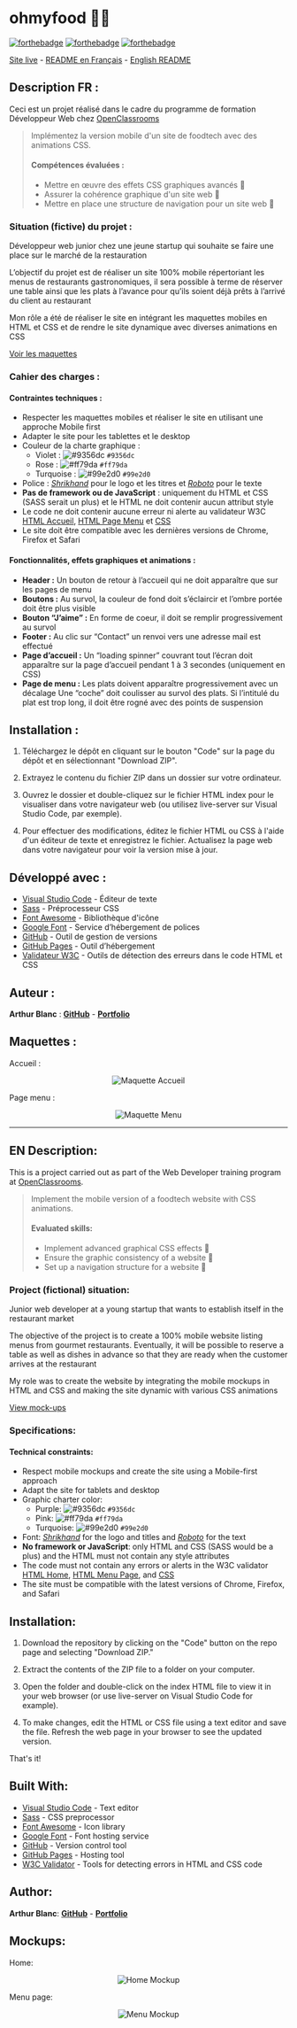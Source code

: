 # ohmyfood 📱🍴

[![forthebadge](https://forthebadge.com/images/badges/validated-html5.svg)](https://validator.w3.org/nu/?showsource=yes&showoutline=yes&showimagereport=yes&doc=https%3A%2F%2Farthurblanc.github.io%2Fohmyfood%2F)
[![forthebadge](https://forthebadge.com/images/badges/uses-css.svg)](https://jigsaw.w3.org/css-validator/validator?uri=https%3A%2F%2Farthurblanc.github.io%2Fohmyfood%2F&profile=css3svg&usermedium=all&warning=1&vextwarning=&lang=fr)
[![forthebadge](https://forthebadge.com/images/badges/uses-git.svg)](https://github.com/ArthurBlanc)

[Site live](https://arthurblanc.github.io/ohmyfood/) - <a href="#description-fr-">README en Français</a> - <a href="#en-description">English README</a>

## Description FR :

Ceci est un projet réalisé dans le cadre du programme de formation Développeur Web chez [OpenClassrooms](https://openclassrooms.com/fr/paths/717-developpeur-web)

> Implémentez la version mobile d'un site de foodtech avec des animations CSS.
>
> #### Compétences évaluées :
>
> -   Mettre en œuvre des effets CSS graphiques avancés 🎨
> -   Assurer la cohérence graphique d'un site web 🌈
> -   Mettre en place une structure de navigation pour un site web 🧭

### Situation (fictive) du projet :

Développeur web junior chez une jeune startup qui souhaite se faire une place sur le marché de la restauration

L’objectif du projet est de réaliser un site 100% mobile répertoriant les menus de restaurants gastronomiques, il sera possible à terme de réserver une table ainsi que les plats à l’avance pour qu’ils soient déjà prêts à l’arrivé du client au restaurant

Mon rôle a été de réaliser le site en intégrant les maquettes mobiles en HTML et CSS et de rendre le site dynamique avec diverses animations en CSS

[Voir les maquettes](#maquettes-)

### Cahier des charges :

#### Contraintes techniques :

-   Respecter les maquettes mobiles et réaliser le site en utilisant une approche Mobile first
-   Adapter le site pour les tablettes et le desktop
-   Couleur de la charte graphique :
    -   Violet : ![#9356dc](https://via.placeholder.com/15/9356dc/000000?text=+) `#9356dc`
    -   Rose : ![#ff79da](https://via.placeholder.com/15/ff79da/000000?text=+) `#ff79da`
    -   Turquoise : ![#99e2d0](https://via.placeholder.com/15/99e2d0/000000?text=+) `#99e2d0`
-   Police : _[Shrikhand](https://fonts.google.com/specimen/Shrikhand)_ pour le logo et les titres et _[Roboto](https://fonts.google.com/specimen/Roboto)_ pour le texte
-   **Pas de framework ou de JavaScript** : uniquement du HTML et CSS (SASS serait un plus) et le HTML ne doit contenir aucun attribut style
-   Le code ne doit contenir aucune erreur ni alerte au validateur W3C [HTML Accueil](https://validator.w3.org/nu/?showsource=yes&showoutline=yes&showimagereport=yes&doc=https%3A%2F%2Farthurblanc.github.io%2Fohmyfood%2F), [HTML Page Menu](https://validator.w3.org/nu/?showsource=yes&showoutline=yes&showimagereport=yes&doc=https%3A%2F%2Farthurblanc.github.io%2Fohmyfood%2Fla-palette-du-gout.html) et [CSS](https://jigsaw.w3.org/css-validator/validator?uri=https%3A%2F%2Farthurblanc.github.io%2Fohmyfood%2F&profile=css3svg&usermedium=all&warning=1&vextwarning=&lang=fr)
-   Le site doit être compatible avec les dernières versions de Chrome, Firefox et Safari

#### Fonctionnalités, effets graphiques et animations :

-   **Header :** Un bouton de retour à l’accueil qui ne doit apparaître que sur les pages de menu
-   **Boutons :** Au survol, la couleur de fond doit s’éclaircir et l’ombre portée doit être plus visible
-   **Bouton “J’aime” :** En forme de coeur, il doit se remplir progressivement au survol
-   **Footer :** Au clic sur “Contact” un renvoi vers une adresse mail est effectué
-   **Page d’accueil :** Un “loading spinner” couvrant tout l’écran doit apparaître sur la page d’accueil pendant 1 à 3 secondes (uniquement en CSS)
-   **Page de menu :** Les plats doivent apparaître progressivement avec un décalage
    Une “coche” doit coulisser au survol des plats. Si l’intitulé du plat est trop long, il doit être rogné avec des points de suspension

## Installation :

1. Téléchargez le dépôt en cliquant sur le bouton "Code" sur la page du dépôt et en sélectionnant "Download ZIP".

2. Extrayez le contenu du fichier ZIP dans un dossier sur votre ordinateur.

3. Ouvrez le dossier et double-cliquez sur le fichier HTML index pour le visualiser dans votre navigateur web (ou utilisez live-server sur Visual Studio Code, par exemple).

4. Pour effectuer des modifications, éditez le fichier HTML ou CSS à l'aide d'un éditeur de texte et enregistrez le fichier. Actualisez la page web dans votre navigateur pour voir la version mise à jour.

## Développé avec :

-   [Visual Studio Code](https://code.visualstudio.com/) - Éditeur de texte
-   [Sass](https://sass-lang.com/) - Préprocesseur CSS
-   [Font Awesome](https://fontawesome.com/) - Bibliothèque d'icône
-   [Google Font](https://fonts.google.com/) - Service d’hébergement de polices
-   [GitHub](https://github.com/) - Outil de gestion de versions
-   [GitHub Pages](https://pages.github.com/) - Outil d’hébergement
-   [Validateur W3C](https://validator.w3.org/) - Outils de détection des erreurs dans le code HTML et CSS

## Auteur :

**Arthur Blanc** : [**GitHub**](https://github.com/ArthurBlanc/) - [**Portfolio**](https://abcoding.fr/portfolio)

## Maquettes :

Accueil :

<p align="center">
  <img src="/assets/img/mockup/accueil.png" alt="Maquette Accueil">
</p>

Page menu :

<p align="center">
  <img src="/assets/img/mockup/menu.png" alt="Maquette Menu">
</p>

---

## EN Description:

This is a project carried out as part of the Web Developer training program at [OpenClassrooms](https://openclassrooms.com/en/paths/555-web-developer).

> Implement the mobile version of a foodtech website with CSS animations.
>
> #### Evaluated skills:
>
> -   Implement advanced graphical CSS effects 🎨
> -   Ensure the graphic consistency of a website 🌈
> -   Set up a navigation structure for a website 🧭

### Project (fictional) situation:

Junior web developer at a young startup that wants to establish itself in the restaurant market

The objective of the project is to create a 100% mobile website listing menus from gourmet restaurants. Eventually, it will be possible to reserve a table as well as dishes in advance so that they are ready when the customer arrives at the restaurant

My role was to create the website by integrating the mobile mockups in HTML and CSS and making the site dynamic with various CSS animations

[View mock-ups](#mockups)

### Specifications:

#### Technical constraints:

-   Respect mobile mockups and create the site using a Mobile-first approach
-   Adapt the site for tablets and desktop
-   Graphic charter color:
    -   Purple: ![#9356dc](https://via.placeholder.com/15/9356dc/000000?text=+) `#9356dc`
    -   Pink: ![#ff79da](https://via.placeholder.com/15/ff79da/000000?text=+) `#ff79da`
    -   Turquoise: ![#99e2d0](https://via.placeholder.com/15/99e2d0/000000?text=+) `#99e2d0`
-   Font: _[Shrikhand](https://fonts.google.com/specimen/Shrikhand)_ for the logo and titles and _[Roboto](https://fonts.google.com/specimen/Roboto)_ for the text
-   **No framework or JavaScript**: only HTML and CSS (SASS would be a plus) and the HTML must not contain any style attributes
-   The code must not contain any errors or alerts in the W3C validator [HTML Home](https://validator.w3.org/nu/?showsource=yes&showoutline=yes&showimagereport=yes&doc=https%3A%2F%2Farthurblanc.github.io%2Fohmyfood%2F), [HTML Menu Page](https://validator.w3.org/nu/?showsource=yes&showoutline=yes&showimagereport=yes&doc=https%3A%2F%2Farthurblanc.github.io%2Fohmyfood%2Fla-palette-du-gout.html), and [CSS](https://jigsaw.w3.org/css-validator/validator?uri=https%3A%2F%2Farthurblanc.github.io%2Fohmyfood%2F&profile=css3svg&usermedium=all&warning=1&vextwarning=&lang=fr)
-   The site must be compatible with the latest versions of Chrome, Firefox, and Safari

## Installation:

1. Download the repository by clicking on the "Code" button on the repo page and selecting "Download ZIP."

2. Extract the contents of the ZIP file to a folder on your computer.

3. Open the folder and double-click on the index HTML file to view it in your web browser (or use live-server on Visual Studio Code for example).

4. To make changes, edit the HTML or CSS file using a text editor and save the file. Refresh the web page in your browser to see the updated version.

That's it!

## Built With:

-   [Visual Studio Code](https://code.visualstudio.com/) - Text editor
-   [Sass](https://sass-lang.com/) - CSS preprocessor
-   [Font Awesome](https://fontawesome.com/) - Icon library
-   [Google Font](https://fonts.google.com/) - Font hosting service
-   [GitHub](https://github.com/) - Version control tool
-   [GitHub Pages](https://pages.github.com/) - Hosting tool
-   [W3C Validator](https://validator.w3.org/) - Tools for detecting errors in HTML and CSS code

## Author:

**Arthur Blanc**: [**GitHub**](https://github.com/ArthurBlanc/) - [**Portfolio**](https://abcoding.fr/portfolio)

## Mockups:

Home:

<p align="center">
  <img src="/assets/img/mockup/home.png" alt="Home Mockup">
</p>

Menu page:

<p align="center">
  <img src="/assets/img/mockup/menu.png" alt="Menu Mockup">
</p>
